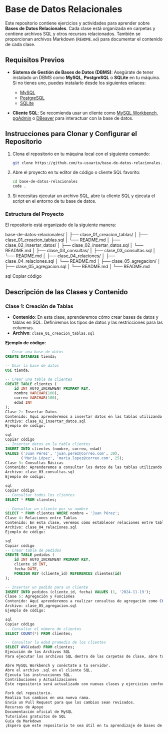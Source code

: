 # Base de Datos Relacionales

Este repositorio contiene ejercicios y actividades para aprender sobre **Bases de Datos Relacionales**. Cada clase está organizada en carpetas y contiene archivos SQL y otros recursos relacionados. También se proporcionan archivos Markdown (`README.md`) para documentar el contenido de cada clase.

## Requisitos Previos

- **Sistema de Gestión de Bases de Datos (DBMS)**: Asegúrate de tener instalado un DBMS como **MySQL**, **PostgreSQL** o **SQLite** en tu máquina. Si no tienes uno, puedes instalarlo desde los siguientes enlaces:
  - [MySQL](https://dev.mysql.com/downloads/)
  - [PostgreSQL](https://www.postgresql.org/download/)
  - [SQLite](https://www.sqlite.org/download.html)
  
- **Cliente SQL**: Se recomienda usar un cliente como [MySQL Workbench](https://www.mysql.com/products/workbench/), [pgAdmin](https://www.pgadmin.org/) o [DBeaver](https://dbeaver.io/) para interactuar con la base de datos.

## Instrucciones para Clonar y Configurar el Repositorio

1. Clona el repositorio en tu máquina local con el siguiente comando:
    ```bash
    git clone https://github.com/tu-usuario/base-de-datos-relacionales.git
    ```

2. Abre el proyecto en tu editor de código o cliente SQL favorito:
    ```bash
    cd base-de-datos-relacionales
    code .
    ```

3. Si necesitas ejecutar un archivo SQL, abre tu cliente SQL y ejecuta el script en el entorno de tu base de datos.

### Estructura del Proyecto

El repositorio está organizado de la siguiente manera:

base-de-datos-relacionales/ │ ├── clase_01_creacion_tablas/ │ ├── clase_01_creacion_tablas.sql │ └── README.md │ ├── clase_02_insertar_datos/ │ ├── clase_02_insertar_datos.sql │ └── README.md │ ├── clase_03_consultas/ │ ├── clase_03_consultas.sql │ └── README.md │ ├── clase_04_relaciones/ │ ├── clase_04_relaciones.sql │ └── README.md │ ├── clase_05_agregacion/ │ ├── clase_05_agregacion.sql │ └── README.md │ └── README.md

sql
Copiar código

## Descripción de las Clases y Contenido

### Clase 1: Creación de Tablas
- **Contenido**: En esta clase, aprenderemos cómo crear bases de datos y tablas en SQL. Definiremos los tipos de datos y las restricciones para las columnas.
- **Archivo**: `clase_01_creacion_tablas.sql`
  
**Ejemplo de código:**
```sql
-- Crear una base de datos
CREATE DATABASE tienda;

-- Usar la base de datos
USE tienda;

-- Crear una tabla de clientes
CREATE TABLE clientes (
    id INT AUTO_INCREMENT PRIMARY KEY,
    nombre VARCHAR(100),
    correo VARCHAR(100),
    edad INT
);
Clase 2: Insertar Datos
Contenido: Aquí aprenderemos a insertar datos en las tablas utilizando comandos INSERT INTO.
Archivo: clase_02_insertar_datos.sql
Ejemplo de código:

sql
Copiar código
-- Insertar datos en la tabla clientes
INSERT INTO clientes (nombre, correo, edad)
VALUES ('Juan Pérez', 'juan.perez@correo.com', 30),
       ('María López', 'maria.lopez@correo.com', 25);
Clase 3: Consultas Básicas
Contenido: Aprenderemos a consultar los datos de las tablas utilizando comandos SELECT.
Archivo: clase_03_consultas.sql
Ejemplo de código:

sql
Copiar código
-- Consultar todos los clientes
SELECT * FROM clientes;

-- Consultar un cliente por su nombre
SELECT * FROM clientes WHERE nombre = 'Juan Pérez';
Clase 4: Relaciones entre Tablas
Contenido: En esta clase, veremos cómo establecer relaciones entre tablas usando claves primarias y foráneas.
Archivo: clase_04_relaciones.sql
Ejemplo de código:

sql
Copiar código
-- Crear tabla de pedidos
CREATE TABLE pedidos (
    id INT AUTO_INCREMENT PRIMARY KEY,
    cliente_id INT,
    fecha DATE,
    FOREIGN KEY (cliente_id) REFERENCES clientes(id)
);

-- Insertar un pedido para un cliente
INSERT INTO pedidos (cliente_id, fecha) VALUES (1, '2024-11-19');
Clase 5: Agregación y Funciones
Contenido: Aquí aprenderemos a realizar consultas de agregación como COUNT(), SUM(), AVG(), entre otras.
Archivo: clase_05_agregacion.sql
Ejemplo de código:

sql
Copiar código
-- Consultar el número de clientes
SELECT COUNT(*) FROM clientes;

-- Consultar la edad promedio de los clientes
SELECT AVG(edad) FROM clientes;
Ejecución de los Archivos SQL
Para ejecutar los archivos SQL dentro de las carpetas de clase, abre tu cliente SQL y ejecuta los comandos. Por ejemplo, si estás trabajando con MySQL Workbench:

Abre MySQL Workbench y conéctate a tu servidor.
Abre el archivo .sql en el cliente SQL.
Ejecuta las instrucciones SQL.
Contribuciones y Actualizaciones
Este repositorio será actualizado con nuevas clases y ejercicios conforme avancemos en el curso. Si deseas contribuir o mejorar el repositorio, sigue estos pasos:

Fork del repositorio.
Realiza tus cambios en una nueva rama.
Envía un Pull Request para que los cambios sean revisados.
Recursos de Apoyo
Documentación oficial de MySQL
Tutoriales gratuitos de SQL
Guía de Markdown
¡Espero que este repositorio te sea útil en tu aprendizaje de bases de datos relacionales!